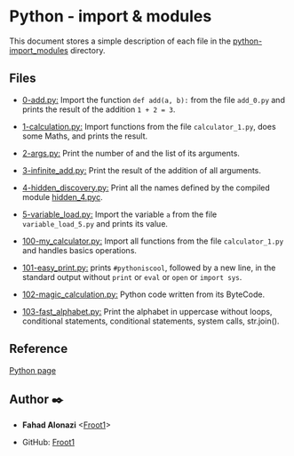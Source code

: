 # Python - import & modules
This document stores a simple description of each file in the [python-import_modules](https://github.com/arvicrin/holbertonschool-higher_level_programming/tree/master/0x02-python-import_modules "0x02-python-import_modules") directory.

## Files

- [0-add.py:](https://github.com/Froot1/holbertonschool-higher_level_programming/blob/master/python-import_modules/0-add.py "0-add.py")
Import the function `def add(a, b):` from the file `add_0.py` and prints the result of the addition `1 + 2 = 3`.

- [1-calculation.py:](https://github.com/Froot1/holbertonschool-higher_level_programming/blob/master/python-import_modules/1-calculation.py "1-calculation.py")
Import functions from the file `calculator_1.py`, does some Maths, and prints the result.

- [2-args.py:](https://github.com/Froot1/holbertonschool-higher_level_programming/blob/master/python-import_modules/2-args.py "2-args.py")
Print the number of and the list of its arguments.

- [3-infinite_add.py:](https://github.com/Froot1/holbertonschool-higher_level_programming/blob/master/python-import_modules/3-infinite_add.py "3-infinite_add.py")
Print the result of the addition of all arguments.

- [4-hidden_discovery.py:](https://github.com/Froot1/holbertonschool-higher_level_programming/blob/master/python-import_modules/4-hidden_discovery.py "4-hidden_discovery.py")
Print all the names defined by the compiled module [hidden_4.pyc](https://github.com/holbertonschool/0x02.py/raw/master/hidden_4.pyc "hidden_4.pyc").

- [5-variable_load.py:](https://github.com/Froot1/holbertonschool-higher_level_programming/blob/master/python-import_modules/5-variable_load.py "5-variable_load.py")
Import the variable `a` from the file `variable_load_5.py` and prints its value.

- [100-my_calculator.py:](https://github.com/Froot1/holbertonschool-higher_level_programming/blob/master/python-import_modules/100-my_calculator.py "100-my_calculator.py")
Import all functions from the file `calculator_1.py` and handles basics operations.

- [101-easy_print.py:](https://github.com/Froot1/holbertonschool-higher_level_programming/blob/master/python-import_modules/101-easy_print.py "101-easy_print.py")
prints `#pythoniscool`, followed by a new line, in the standard output without `print` or `eval` or `open` or `import sys`.

- [102-magic_calculation.py:](https://github.com/Froot1/holbertonschool-higher_level_programming/blob/master/python-import_modules/102-magic_calculation.py "102-magic_calculation.py")
Python code written from its ByteCode.

- [103-fast_alphabet.py:](https://github.com/Froot1/holbertonschool-higher_level_programming/blob/master/python-import_modules/103-fast_alphabet.py "103-fast_alphabet.py")
Print the alphabet in uppercase without loops, conditional statements, conditional statements, system calls, str.join().

## Reference 
[Python page](https://www.python.org/)

## Author :black_nib:

* __Fahad Alonazi__ <[Froot1](https://github.com/Froot1)>

* GitHub: [Froot1](https://github.com/Froot1)

